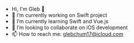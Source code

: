 - Hi, I'm Gleb 👋
- 🔭 I’m currently working on Swift project
- 🌱 I’m currently learning Swift and Vue.js
- 👯 I’m looking to collaborate on iOS development
- 📫 How to reach me: glebchum17@icloud.com

